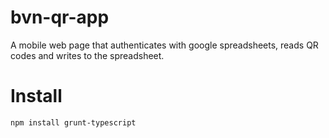 bvn-qr-app
==========

A mobile web page that authenticates with google spreadsheets, reads QR codes and writes to the spreadsheet.

Install
=======

    npm install grunt-typescript
